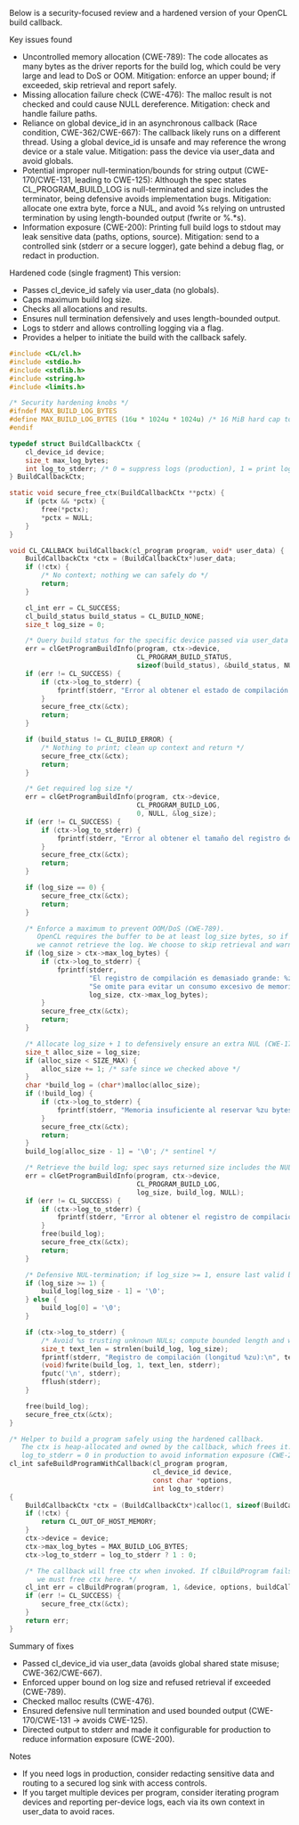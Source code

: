 Below is a security-focused review and a hardened version of your OpenCL build callback.

Key issues found
- Uncontrolled memory allocation (CWE-789): The code allocates as many bytes as the driver reports for the build log, which could be very large and lead to DoS or OOM. Mitigation: enforce an upper bound; if exceeded, skip retrieval and report safely.
- Missing allocation failure check (CWE-476): The malloc result is not checked and could cause NULL dereference. Mitigation: check and handle failure paths.
- Reliance on global device_id in an asynchronous callback (Race condition, CWE-362/CWE-667): The callback likely runs on a different thread. Using a global device_id is unsafe and may reference the wrong device or a stale value. Mitigation: pass the device via user_data and avoid globals.
- Potential improper null-termination/bounds for string output (CWE-170/CWE-131, leading to CWE-125): Although the spec states CL_PROGRAM_BUILD_LOG is null-terminated and size includes the terminator, being defensive avoids implementation bugs. Mitigation: allocate one extra byte, force a NUL, and avoid %s relying on untrusted termination by using length-bounded output (fwrite or %.*s).
- Information exposure (CWE-200): Printing full build logs to stdout may leak sensitive data (paths, options, source). Mitigation: send to a controlled sink (stderr or a secure logger), gate behind a debug flag, or redact in production.

Hardened code (single fragment)
This version:
- Passes cl_device_id safely via user_data (no globals).
- Caps maximum build log size.
- Checks all allocations and results.
- Ensures null termination defensively and uses length-bounded output.
- Logs to stderr and allows controlling logging via a flag.
- Provides a helper to initiate the build with the callback safely.

```c
#include <CL/cl.h>
#include <stdio.h>
#include <stdlib.h>
#include <string.h>
#include <limits.h>

/* Security hardening knobs */
#ifndef MAX_BUILD_LOG_BYTES
#define MAX_BUILD_LOG_BYTES (16u * 1024u * 1024u) /* 16 MiB hard cap to avoid OOM (CWE-789) */
#endif

typedef struct BuildCallbackCtx {
    cl_device_id device;
    size_t max_log_bytes;
    int log_to_stderr; /* 0 = suppress logs (production), 1 = print logs (debug) */
} BuildCallbackCtx;

static void secure_free_ctx(BuildCallbackCtx **pctx) {
    if (pctx && *pctx) {
        free(*pctx);
        *pctx = NULL;
    }
}

void CL_CALLBACK buildCallback(cl_program program, void* user_data) {
    BuildCallbackCtx *ctx = (BuildCallbackCtx*)user_data;
    if (!ctx) {
        /* No context; nothing we can safely do */
        return;
    }

    cl_int err = CL_SUCCESS;
    cl_build_status build_status = CL_BUILD_NONE;
    size_t log_size = 0;

    /* Query build status for the specific device passed via user_data (avoid global race - CWE-362) */
    err = clGetProgramBuildInfo(program, ctx->device,
                                CL_PROGRAM_BUILD_STATUS,
                                sizeof(build_status), &build_status, NULL);
    if (err != CL_SUCCESS) {
        if (ctx->log_to_stderr) {
            fprintf(stderr, "Error al obtener el estado de compilación del programa: %d\n", err);
        }
        secure_free_ctx(&ctx);
        return;
    }

    if (build_status != CL_BUILD_ERROR) {
        /* Nothing to print; clean up context and return */
        secure_free_ctx(&ctx);
        return;
    }

    /* Get required log size */
    err = clGetProgramBuildInfo(program, ctx->device,
                                CL_PROGRAM_BUILD_LOG,
                                0, NULL, &log_size);
    if (err != CL_SUCCESS) {
        if (ctx->log_to_stderr) {
            fprintf(stderr, "Error al obtener el tamaño del registro de compilación: %d\n", err);
        }
        secure_free_ctx(&ctx);
        return;
    }

    if (log_size == 0) {
        secure_free_ctx(&ctx);
        return;
    }

    /* Enforce a maximum to prevent OOM/DoS (CWE-789).
       OpenCL requires the buffer to be at least log_size bytes, so if we cap it,
       we cannot retrieve the log. We choose to skip retrieval and warn. */
    if (log_size > ctx->max_log_bytes) {
        if (ctx->log_to_stderr) {
            fprintf(stderr,
                    "El registro de compilación es demasiado grande: %zu bytes (límite %zu). "
                    "Se omite para evitar un consumo excesivo de memoria.\n",
                    log_size, ctx->max_log_bytes);
        }
        secure_free_ctx(&ctx);
        return;
    }

    /* Allocate log_size + 1 to defensively ensure an extra NUL (CWE-170/CWE-131) */
    size_t alloc_size = log_size;
    if (alloc_size < SIZE_MAX) {
        alloc_size += 1; /* safe since we checked above */
    }
    char *build_log = (char*)malloc(alloc_size);
    if (!build_log) {
        if (ctx->log_to_stderr) {
            fprintf(stderr, "Memoria insuficiente al reservar %zu bytes para el registro de compilación.\n", alloc_size);
        }
        secure_free_ctx(&ctx);
        return;
    }
    build_log[alloc_size - 1] = '\0'; /* sentinel */

    /* Retrieve the build log; spec says returned size includes the NUL terminator */
    err = clGetProgramBuildInfo(program, ctx->device,
                                CL_PROGRAM_BUILD_LOG,
                                log_size, build_log, NULL);
    if (err != CL_SUCCESS) {
        if (ctx->log_to_stderr) {
            fprintf(stderr, "Error al obtener el registro de compilación: %d\n", err);
        }
        free(build_log);
        secure_free_ctx(&ctx);
        return;
    }

    /* Defensive NUL-termination; if log_size >= 1, ensure last valid byte is NUL */
    if (log_size >= 1) {
        build_log[log_size - 1] = '\0';
    } else {
        build_log[0] = '\0';
    }

    if (ctx->log_to_stderr) {
        /* Avoid %s trusting unknown NULs; compute bounded length and write */
        size_t text_len = strnlen(build_log, log_size);
        fprintf(stderr, "Registro de compilación (longitud %zu):\n", text_len);
        (void)fwrite(build_log, 1, text_len, stderr);
        fputc('\n', stderr);
        fflush(stderr);
    }

    free(build_log);
    secure_free_ctx(&ctx);
}

/* Helper to build a program safely using the hardened callback.
   The ctx is heap-allocated and owned by the callback, which frees it.
   log_to_stderr = 0 in production to avoid information exposure (CWE-200). */
cl_int safeBuildProgramWithCallback(cl_program program,
                                    cl_device_id device,
                                    const char *options,
                                    int log_to_stderr)
{
    BuildCallbackCtx *ctx = (BuildCallbackCtx*)calloc(1, sizeof(BuildCallbackCtx));
    if (!ctx) {
        return CL_OUT_OF_HOST_MEMORY;
    }
    ctx->device = device;
    ctx->max_log_bytes = MAX_BUILD_LOG_BYTES;
    ctx->log_to_stderr = log_to_stderr ? 1 : 0;

    /* The callback will free ctx when invoked. If clBuildProgram fails immediately,
       we must free ctx here. */
    cl_int err = clBuildProgram(program, 1, &device, options, buildCallback, ctx);
    if (err != CL_SUCCESS) {
        secure_free_ctx(&ctx);
    }
    return err;
}
```

Summary of fixes
- Passed cl_device_id via user_data (avoids global shared state misuse; CWE-362/CWE-667).
- Enforced upper bound on log size and refused retrieval if exceeded (CWE-789).
- Checked malloc results (CWE-476).
- Ensured defensive null termination and used bounded output (CWE-170/CWE-131 -> avoids CWE-125).
- Directed output to stderr and made it configurable for production to reduce information exposure (CWE-200).

Notes
- If you need logs in production, consider redacting sensitive data and routing to a secured log sink with access controls.
- If you target multiple devices per program, consider iterating program devices and reporting per-device logs, each via its own context in user_data to avoid races.